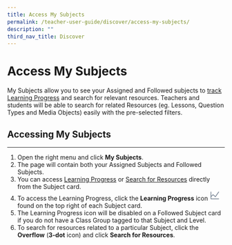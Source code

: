 ```yaml
---
title: Access My Subjects
permalink: /teacher-user-guide/discover/access-my-subjects/
description: ""
third_nav_title: Discover
---
```

<h1>Access My Subjects</h1>
<p>My Subjects allow you to see your Assigned and Followed subjects to <a target="_blank" href="/teacher-user-guide/track-progress/access-learning-progress/">track Learning Progress</a> and search for relevant resources. Teachers and students will be able to search for related Resources (eg. Lessons, Question Types and Media Objects) easily with the pre-selected filters.</p>
<h2>Accessing My Subjects</h2>
<hr>
<ol>
<li>Open the right menu and click <strong>My Subjects</strong>.</li>
<li>The page will contain both your Assigned Subjects and Followed Subjects.</li>
      <li>You can access <a target="_blank" href="/teacher-user-guide/track-progress/access-learning-progress/">Learning Progress</a> or <a target="_blank" href="/teacher-user-guide/discover/search-for-resources/">Search for Resources</a> directly from the Subject card.</li>
<li>To access the Learning Progress, click the <strong>Learning Progress</strong> icon <img style="width:1.5rem; display: inline;" src="/images/Icons/LearningProgress.svg"> found on the top right of each Subject card.</li>
<li>The Learning Progress icon will be disabled on a Followed Subject card if you do not have a Class Group tagged to that Subject and Level.</li>
<li>To search for resources related to a particular Subject, click the <strong>Overflow</strong> (<strong>3-dot</strong> icon) and click <strong>Search for Resources</strong>.</li>
</ol>